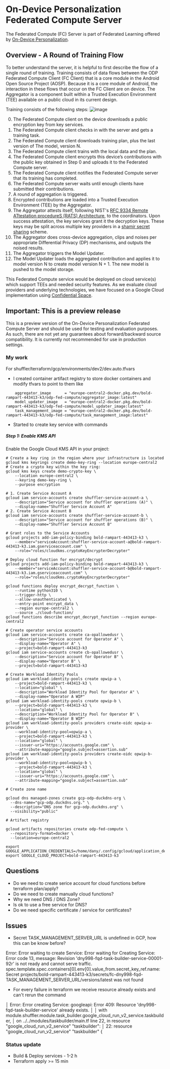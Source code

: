 # On-Device Personalization Federated Compute Server

The Federated Compute (FC) Server is part of Federated Learning offered by [On-Device Personalization](https://developers.google.com/privacy-sandbox/protections/on-device-personalization).

## Overview - A Round of Training Flow
To better understand the server, it is helpful to first describe the flow of a single round of training. Training consists of data flows between the ODP Federated Compute Client (FC Client) that is a core module in the Android Open Source Project (AOSP).  Because it is a core module of Android, the interaction in these flows that occur on the FC Client are on device.  The Aggregator is a component built within a Trusted Execution Environment (TEE) available on a public cloud in its current design.

Training consists of the following steps:
![image](docs/high-level-overview.png)

0. The Federated Compute client on the device downloads a public encryption key from key services.
1. The Federated Compute client checks in with the server and gets a training task.
2. The Federated Compute client downloads training plan, plus the last version of The model, version N.
3. The Federated Compute client trains with the local data and the plan.
4. The Federated Compute client encrypts this device’s contributions with the public key obtained in Step 0 and uploads it to the Federated Compute server.
5. The Federated Compute client notifies the Federated Compute server that its training has completed.
6. The Federated Compute server waits until enough clients have submitted their contributions.
7. A round of aggregation is triggered.
8. Encrypted contributions are loaded into a Trusted Execution Environment (TEE) by the Aggregator. 
9. The Aggregator attests itself, following NIST's [RFC 9334 Remote ATtestation procedureS (RATS) Architecture](https://www.rfc-editor.org/rfc/rfc9334), to the coordinators. Upon success attestation, the key services grant it the decryption keys. These keys may be split across multiple key providers in a [shamir secret sharing](https://en.wikipedia.org/wiki/Shamir%27s_secret_sharing) scheme.
10. The Aggregator does cross-device aggregation, clips and noises per appropriate Differential Privacy (DP) mechanisms, and outputs the noised results.
11. The Aggregator triggers the Model Updater.
12. The Model Updater loads the aggregated contribution and applies it to model version N to create model version N + 1. The new model is pushed to the model storage.


This Federated Compute service would be deployed on cloud service(s) which support TEEs and needed security features. As we evaluate cloud providers and underlying technologies, we have focused on a Google Cloud implementation using [Confidential Space](https://cloud.google.com/docs/security/confidential-space).

## Important: This is a preview release
This is a preview version of the On-Device Personalization Federated Compute Server and should be used for testing and evaluation purposes. As such, there are not yet any guarantees about forward/backward source compatibility. It is currently not recommended for use in production settings.



### My work


For shuffler/terraform/gcp/environments/dev2/dev.auto.tfvars
- I created container artifact registry to store docker containers and modify tfvars to point to them like
```shell
    aggregator_image      = "europe-central2-docker.pkg.dev/bold-rampart-443413-k3/odp-fed-compute/aggregator_image:latest"
    model_updater_image   = "europe-central2-docker.pkg.dev/bold-rampart-443413-k3/odp-fed-compute/model_updater_image:latest"
    task_management_image = "europe-central2-docker.pkg.dev/bold-rampart-443413-k3/odp-fed-compute/task_management_image:latest"
```

- Started to create key service with commands

##### Step 1: Enable KMS API
Enable the Google Cloud KMS API in your project:

```shell
# Create a key ring in the region where your infrastructure is located
gcloud kms keyrings create demo-key-ring --location europe-central2
# Create a crypto key within the key ring:
gcloud kms keys create demo-crypto-key \
    --location europe-central2 \
    --keyring demo-key-ring \
    --purpose encryption

# 1. Create Service Account A
gcloud iam service-accounts create shuffler-service-account-a \
    --description="Service account for shuffler operations (A)" \
    --display-name="Shuffler Service Account A"
# 2. Create Service Account B
gcloud iam service-accounts create shuffler-service-account-b \
    --description="Service account for shuffler operations (B)" \
    --display-name="Shuffler Service Account B"

# Grant roles to the Service Accounts
gcloud projects add-iam-policy-binding bold-rampart-443413-k3 \
    --member="serviceAccount:shuffler-service-account-a@bold-rampart-443413-k3.iam.gserviceaccount.com" \
    --role="roles/cloudkms.cryptoKeyEncrypterDecrypter"

# Deploy cloud function for encrypt/decrypt
gcloud projects add-iam-policy-binding bold-rampart-443413-k3 \
    --member="serviceAccount:shuffler-service-account-b@bold-rampart-443413-k3.iam.gserviceaccount.com" \
    --role="roles/cloudkms.cryptoKeyEncrypterDecrypter"

gcloud functions deploy encrypt_decrypt_function \
    --runtime python310 \
    --trigger-http \
    --allow-unauthenticated \
    --entry-point encrypt_data \
    --region europe-central2 \
    --source ./cloud-function/
gcloud functions describe encrypt_decrypt_function --region europe-central2

# Create operator service accounts
gcloud iam service-accounts create ca-opallowedusr \
    --description="Service account for Operator A" \
    --display-name="Operator A" \
    --project=bold-rampart-443413-k3
gcloud iam service-accounts create cb-opallowedusr \
    --description="Service account for Operator B" \
    --display-name="Operator B" \
    --project=bold-rampart-443413-k3

# Create Workload Identity Pools
gcloud iam workload-identity-pools create opwip-a \
    --project=bold-rampart-443413-k3 \
    --location="global" \
    --description="Workload Identity Pool for Operator A" \
    --display-name="Operator A WIP"
gcloud iam workload-identity-pools create opwip-b \
    --project=bold-rampart-443413-k3 \
    --location="global" \
    --description="Workload Identity Pool for Operator B" \
    --display-name="Operator B WIP"
gcloud iam workload-identity-pools providers create-oidc opwip-a-provider \
    --workload-identity-pool=opwip-a \
    --project=bold-rampart-443413-k3 \
    --location="global" \
    --issuer-uri="https://accounts.google.com" \
    --attribute-mapping="google.subject=assertion.sub"
gcloud iam workload-identity-pools providers create-oidc opwip-b-provider \
    --workload-identity-pool=opwip-b \
    --project=bold-rampart-443413-k3 \
    --location="global" \
    --issuer-uri="https://accounts.google.com" \
    --attribute-mapping="google.subject=assertion.sub"

# Create zone name

gcloud dns managed-zones create gcp-odp-duckdns-org \
  --dns-name="gcp-odp.duckdns.org." \
  --description="DNS zone for gcp-odp.duckdns.org" \
  --visibility="public"

# Artifact registry

gcloud artifacts repositories create odp-fed-compute \
  --repository-format=docker \
  --location=europe-central2

export GOOGLE_APPLICATION_CREDENTIALS=/home/dany/.config/gcloud/application_default_credentials.json
export GOOGLE_CLOUD_PROJECT=bold-rampart-443413-k3
```

## Questions
- Do we need to create serice account for cloud functions before terraform plan/apply?
- Do we need to create manually cloud functions?
- Why we need DNS / DNS Zone?
- Is ok to use a free service for DNS?
- Do we need specific certificate / service for certificates?


## Issues

 - Secret TASK_MANAGEMENT_SERVER_URL is undefined in GCP, how this can be know before?

 Error: Error waiting to create Service: Error waiting for Creating Service: Error code 13, message: Revision 'dny998-fqd-task-builder-service-00001-92r' is not ready and cannot serve traffic. spec.template.spec.containers[0].env[0].value_from.secret_key_ref.name: Secret projects/bold-rampart-443413-k3/secrets/fc-dny998-fqd-TASK_MANAGEMENT_SERVER_URL/versions/latest was not found



 - For every failure in terraform we receive resource already exists and can't rerun the command

 │ Error: Error creating Service: googleapi: Error 409: Resource 'dny998-fqd-task-builder-service' already exists.
│ 
│   with module.shuffler.module.task_builder.google_cloud_run_v2_service.taskbuilder,
│   on ../../modules/taskbuilder/main.tf line 22, in resource "google_cloud_run_v2_service" "taskbuilder":
│   22: resource "google_cloud_run_v2_service" "taskbuilder" {


 ### Status update
- Build & Deploy services - 1-2 h
- Terraform apply >= 15 min
